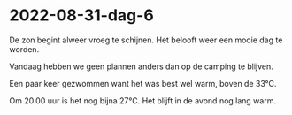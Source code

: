 # 2022-08-31-dag-6
De zon begint alweer vroeg te schijnen. Het belooft weer een mooie dag te worden. 

Vandaag hebben we geen plannen anders dan op de camping te blijven.

Een paar keer gezwommen want het was best wel warm, boven de 33°C.

Om 20.00 uur is het nog bijna 27°C. Het blijft in de avond nog lang warm.

